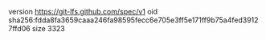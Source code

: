 version https://git-lfs.github.com/spec/v1
oid sha256:fdda8fa3659caaa246fa98595fecc6e705e3ff5e171ff9b75a4fed39127ffd06
size 3323
